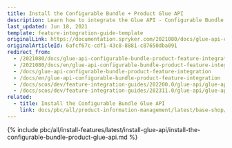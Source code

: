 ```yaml
---
title: Install the Configurable Bundle + Product Glue API
description: Learn how to integrate the Glue API - Configurable Bundle + Product feature into a Spryker project.
last_updated: Jun 18, 2021
template: feature-integration-guide-template
originalLink: https://documentation.spryker.com/2021080/docs/glue-api-configurable-bundle-product-feature-integration
originalArticleId: 6afcf67c-cdf1-43c8-8881-c87650dba091
redirect_from:
  - /2021080/docs/glue-api-configurable-bundle-product-feature-integration
  - /2021080/docs/en/glue-api-configurable-bundle-product-feature-integration
  - /docs/glue-api-configurable-bundle-product-feature-integration
  - /docs/en/glue-api-configurable-bundle-product-feature-integration
  - /docs/scos/dev/feature-integration-guides/202200.0/glue-api/glue-api-configurable-bundle-product-feature-integration.html
  - /docs/scos/dev/feature-integration-guides/202311.0/glue-api/glue-api-configurable-bundle-product-feature-integration.html
related:
  - title: Install the Configurable Bundle Glue API
    link: docs/pbc/all/product-information-management/latest/base-shop/install-and-upgrade/install-glue-api/install-the-configurable-bundle-glue-api.html
---
```


{% include pbc/all/install-features/latest/install-glue-api/install-the-configurable-bundle-product-glue-api.md %} <!-- To edit, see /_includes/pbc/all/install-features/202311.0/install-glue-api/install-the-configurable-bundle-product-glue-api.md -->
